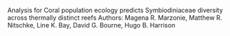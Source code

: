 Analysis for Coral population ecology predicts Symbiodiniaceae diversity across thermally distinct reefs
Authors: Magena R. Marzonie, Matthew R. Nitschke, Line K. Bay, David G. Bourne, Hugo B. Harrison


